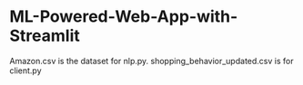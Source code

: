 # ML-Powered-Web-App-with-Streamlit

Amazon.csv is the dataset for nlp.py.
shopping_behavior_updated.csv is for client.py
